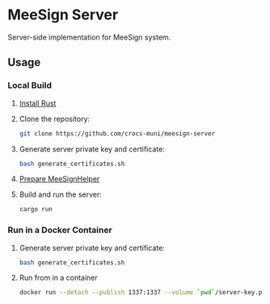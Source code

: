 # MeeSign Server

Server-side implementation for MeeSign system.

## Usage

### Local Build

1. [Install Rust](https://www.rust-lang.org/tools/install)

2. Clone the repository:

   ```bash
   git clone https://github.com/crocs-muni/meesign-server
   ```

3. Generate server private key and certificate:

    ```bash
    bash generate_certificates.sh
    ```

4. [Prepare MeeSignHelper](https://github.com/dufkan/meesign-helper)

5. Build and run the server:

   ```bash
   cargo run
   ```

### Run in a Docker Container

1. Generate server private key and certificate:

    ```bash
    bash generate_certificates.sh
    ```

2. Run from in a container
   ```bash
   docker run --detach --publish 1337:1337 --volume `pwd`/server-key.pem:/meesign/server-key.pem --volume `pwd`/server-cert.pem:/meesign/server-cert.pem  meesign-server:latest 
   ```
